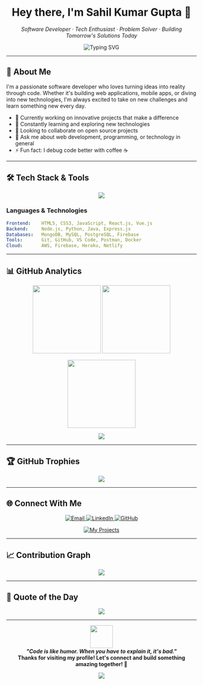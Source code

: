 <h1 align="center">Hey there, I'm Sahil Kumar Gupta 👋</h1>

<p align="center">
  <i>Software Developer · Tech Enthusiast · Problem Solver · Building Tomorrow's Solutions Today</i>
</p>

<p align="center">
  <img src="https://readme-typing-svg.herokuapp.com?font=Fira+Code&pause=1000&color=00D9FF&center=true&vCenter=true&width=435&lines=Full+Stack+Developer;Open+Source+Contributor;Always+Learning+New+Technologies;Code+%7C+Create+%7C+Innovate" alt="Typing SVG" />
</p>

---

## 🚀 About Me

I'm a passionate software developer who loves turning ideas into reality through code. Whether it's building web applications, mobile apps, or diving into new technologies, I'm always excited to take on new challenges and learn something new every day.

- 🔭 Currently working on innovative projects that make a difference
- 🌱 Constantly learning and exploring new technologies
- 👯 Looking to collaborate on open source projects
- 💬 Ask me about web development, programming, or technology in general
- ⚡ Fun fact: I debug code better with coffee ☕

---

## 🛠️ Tech Stack & Tools

<p align="center">
  <img src="https://skillicons.dev/icons?i=html,css,js,react,nodejs,python,java,git,github,vscode,mongodb,mysql,firebase&perline=7" />
</p>

### Languages & Technologies
```yaml
Frontend:    HTML5, CSS3, JavaScript, React.js, Vue.js
Backend:     Node.js, Python, Java, Express.js
Databases:   MongoDB, MySQL, PostgreSQL, Firebase
Tools:       Git, GitHub, VS Code, Postman, Docker
Cloud:       AWS, Firebase, Heroku, Netlify
```

---

## 📊 GitHub Analytics

<p align="center">
  <img src="https://github-readme-stats.vercel.app/api?username=SahilGupta1032&show_icons=true&theme=tokyonight&hide_border=true&count_private=true" height="180"/>
  <img src="https://github-readme-stats.vercel.app/api/top-langs/?username=SahilGupta1032&layout=compact&theme=tokyonight&hide_border=true" height="180"/>
</p>

<p align="center">
  <img src="https://github-readme-streak-stats.herokuapp.com/?user=SahilGupta1032&theme=tokyonight&hide_border=true" height="180"/>
</p>

<p align="center">
  <img src="https://github-readme-activity-graph.vercel.app/graph?username=SahilGupta1032&bg_color=1a1b27&color=628fdb&line=628fdb&point=19f4d6&area=true&hide_border=true" />
</p>

---

## 🏆 GitHub Trophies

<p align="center">
  <img src="https://github-profile-trophy.vercel.app/?username=SahilGupta1032&theme=tokyonight&no-frame=true&no-bg=true&row=1&column=6" />
</p>

<!-- ---

## 🔥 Featured Projects

<p align="center">
  <a href="https://github.com/SahilGupta1032">
    <img src="https://github-readme-stats.vercel.app/api/pin/?username=SahilGupta1032&repo=repo-name&theme=tokyonight&hide_border=true" />
  </a>
  <a href="https://github.com/SahilGupta1032">
    <img src="https://github-readme-stats.vercel.app/api/pin/?username=SahilGupta1032&repo=another-repo&theme=tokyonight&hide_border=true" />
  </a>
</p> -->

---

## 🌐 Connect With Me

<p align="center">
  <a href="mailto:sahilgupta1032@gmail.com">
    <img src="https://img.shields.io/badge/Email-D14836?style=for-the-badge&logo=gmail&logoColor=white" alt="Email"/>
  </a>
  <a href="https://linkedin.com/in/sahil-gupta1032">
    <img src="https://img.shields.io/badge/LinkedIn-0077B5?style=for-the-badge&logo=linkedin&logoColor=white" alt="LinkedIn"/>
  </a>
  <a href="https://github.com/SahilGupta1032">
    <img src="https://img.shields.io/badge/GitHub-100000?style=for-the-badge&logo=github&logoColor=white" alt="GitHub"/>
  </a>
</p>

<p align="center">
  <a href="https://github.com/SahilGupta1032?tab=repositories">
    <img src="https://img.shields.io/badge/My%20Projects-00D9FF?style=for-the-badge&logo=github&logoColor=white" alt="My Projects"/>
  </a>
</p>

---

## 📈 Contribution Graph

<p align="center">
  <img src="https://github-contributor-stats.vercel.app/api?username=SahilGupta1032&limit=5&theme=tokyonight&combine_all_yearly_contributions=true" />
</p>

<!-- ---

## 👀 Profile Views

<p align="center">
  <img src="https://komarev.com/ghpvc/?username=SahilGupta1032&label=Profile+Views&color=00D9FF&style=for-the-badge" alt="Profile Views"/>
</p>

---

## 💝 Support My Work

<p align="center">
  <a href="https://www.buymeacoffee.com/sahilgupta1032">
    <img src="https://img.shields.io/badge/Buy%20Me%20A%20Coffee-FFDD00?style=for-the-badge&logo=buy-me-a-coffee&logoColor=black" alt="Buy Me A Coffee"/>
  </a>
</p> -->

---

## 💭 Quote of the Day

<p align="center">
  <img src="https://quotes-github-readme.vercel.app/api?type=horizontal&theme=tokyonight" />
</p>

---

<div align="center">
  <img src="https://media.giphy.com/media/LnQjpWaON8nhr21vNW/giphy.gif" width="60"> 
  <br>
  <i><b>"Code is like humor. When you have to explain it, it's bad."</b></i>
  <br>
  <b>Thanks for visiting my profile! Let's connect and build something amazing together! 🚀</b>
</div>

<p align="center">
  <img src="https://capsule-render.vercel.app/api?type=waving&color=gradient&height=100&section=footer"/>
</p>